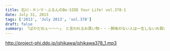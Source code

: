 ```yaml
---
title: 石川・ホンマ・ぶるんのBe-SIDE Your Life! vol.378-1
date: July 31, 2013
tags: ['2013', 'July 2013', 'vol.378']
draft: false
summary: 「ばかだねぇ～～～」 と言われるお買い物・・・興味のない人は一生しないお買い物のお話。給料一か月分がオーバーホールで消えるんですね。ＮＡＭＡＥ
---
```


http://project-phi.ddo.jp/ishikawa/ishikawa378_1.mp3
